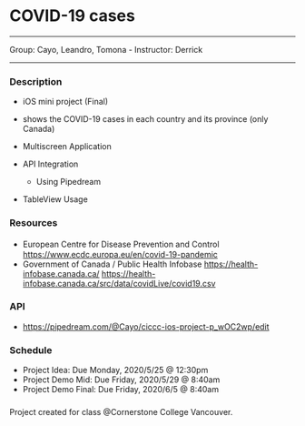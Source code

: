 # COVID-19 cases
***
Group: Cayo, Leandro, Tomona  - Instructor: Derrick
***

### Description
* iOS mini project (Final) 
* shows the COVID-19 cases in each country and its province (only Canada)

* Multiscreen Application
* API Integration
    * Using Pipedream
* TableView Usage

### Resources
* European Centre for Disease Prevention and Control
　https://www.ecdc.europa.eu/en/covid-19-pandemic
* Government of Canada / Public Health Infobase
 https://health-infobase.canada.ca/
 https://health-infobase.canada.ca/src/data/covidLive/covid19.csv

### API
* https://pipedream.com/@Cayo/ciccc-ios-project-p_wOC2wp/edit

### Schedule
* Project Idea: Due Monday, 2020/5/25 @ 12:30pm
* Project Demo Mid: Due Friday, 2020/5/29 @ 8:40am
* Project Demo Final: Due Friday, 2020/6/5 @ 8:40am

### 
Project created for class @Cornerstone College Vancouver.
